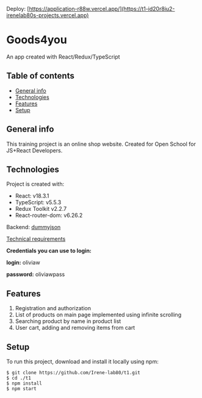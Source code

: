 Deploy: [https://application-r88w.vercel.app/](https://t1-id20r8iu2-irenelab80s-projects.vercel.app)

# Goods4you
An app created with React/Redux/TypeScript

## Table of contents
* [General info](#general-info)
* [Technologies](#technologies)
* [Features](#features)
* [Setup](#setup)

## General info
This training project is an online shop website. Created for Open School for JS+React Developers.

## Technologies
Project is created with:
* React: v18.3.1
* TypeScript: v5.5.3
* Redux Toolkit v2.2.7
* React-router-dom: v6.26.2

Backend: [dummyjson](https://dummyjson.com/)

[Technical requirements](https://www.figma.com/design/gsRFvWJ8Xlz9DPO2LZkMqn/8_tasks_JS_React?node-id=0-1&node-type=CANVAS&t=vay87axT3sdjle3k-0)

**Credentials you can use to login:**

**login:** oliviaw

**password:** oliviawpass


## Features
1. Registration and authorization 
2. List of products on main page implemented using infinite scrolling
3. Searching product by name in product list
4. User cart, adding and removing items from cart

## Setup
To run this project, download and install it locally using npm:

```
$ git clone https://github.com/Irene-lab80/t1.git
$ cd ./t1
$ npm install
$ npm start
```
